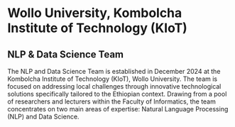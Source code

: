 # Wollo University, Kombolcha Institute of Technology (KIoT)
## NLP & Data Science Team

The NLP and Data Science Team is established in December 2024 at the Kombolcha Institute of Technology (KIoT), Wollo University. The team is focused on addressing local challenges through innovative technological solutions specifically tailored to the Ethiopian context. Drawing from a pool of researchers and lecturers within the Faculty of Informatics, the team concentrates on two main areas of expertise: Natural Language Processing (NLP) and Data Science.


